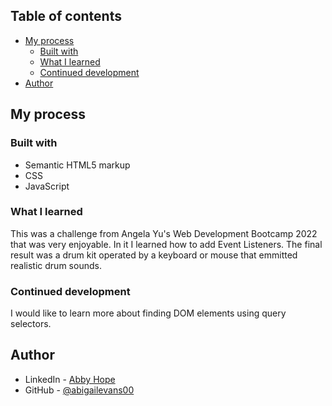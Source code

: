 

## Table of contents


- [My process](#my-process)
  - [Built with](#built-with)
  - [What I learned](#what-i-learned)
  - [Continued development](#continued-development)
- [Author](#author)




## My process

### Built with

- Semantic HTML5 markup
- CSS
- JavaScript


### What I learned

This was a challenge from Angela Yu's Web Development Bootcamp 2022 that was very enjoyable. In it I learned how to add Event Listeners. The final result was a drum kit operated by a keyboard or mouse that emmitted realistic drum sounds.


### Continued development

I would like to learn more about finding DOM elements using query selectors.



## Author

- LinkedIn - [Abby Hope](https://www.linkedin.com/in/abigailhevans/)
- GitHub - [@abigailevans00](https://github.com/abigailevans00)
